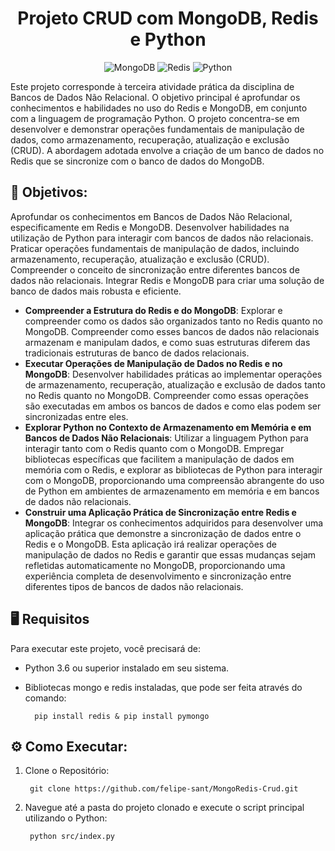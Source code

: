 <div align="center">

# Projeto CRUD com MongoDB, Redis e Python

![MongoDB](https://img.shields.io/badge/MongoDB-%234ea94b.svg?style=for-the-badge&logo=mongodb&logoColor=white)
![Redis](https://img.shields.io/badge/redis-%23DD0031.svg?&style=for-the-badge&logo=redis&logoColor=white)
![Python](https://img.shields.io/badge/python-3670A0?style=for-the-badge&logo=python&logoColor=ffdd54)

</div>

Este projeto corresponde à terceira atividade prática da disciplina de Bancos de Dados Não Relacional. O objetivo principal é aprofundar os conhecimentos e habilidades no uso do Redis e MongoDB, em conjunto com a linguagem de programação Python. O projeto concentra-se em desenvolver e demonstrar operações fundamentais de manipulação de dados, como armazenamento, recuperação, atualização e exclusão (CRUD). A abordagem adotada envolve a criação de um banco de dados no Redis que se sincronize com o banco de dados do MongoDB.

## 🎯 Objetivos:

Aprofundar os conhecimentos em Bancos de Dados Não Relacional, especificamente em Redis e MongoDB.
Desenvolver habilidades na utilização de Python para interagir com bancos de dados não relacionais.
Praticar operações fundamentais de manipulação de dados, incluindo armazenamento, recuperação, atualização e exclusão (CRUD).
Compreender o conceito de sincronização entre diferentes bancos de dados não relacionais.
Integrar Redis e MongoDB para criar uma solução de banco de dados mais robusta e eficiente.

- **Compreender a Estrutura do Redis e do MongoDB**: Explorar e compreender como os dados são organizados tanto no Redis quanto no MongoDB. Compreender como esses bancos de dados não relacionais armazenam e manipulam dados, e como suas estruturas diferem das tradicionais estruturas de banco de dados relacionais.
- **Executar Operações de Manipulação de Dados no Redis e no MongoDB**: Desenvolver habilidades práticas ao implementar operações de armazenamento, recuperação, atualização e exclusão de dados tanto no Redis quanto no MongoDB. Compreender como essas operações são executadas em ambos os bancos de dados e como elas podem ser sincronizadas entre eles.
- **Explorar Python no Contexto de Armazenamento em Memória e em Bancos de Dados Não Relacionais**: Utilizar a linguagem Python para interagir tanto com o Redis quanto com o MongoDB. Empregar bibliotecas específicas que facilitem a manipulação de dados em memória com o Redis, e explorar as bibliotecas de Python para interagir com o MongoDB, proporcionando uma compreensão abrangente do uso de Python em ambientes de armazenamento em memória e em bancos de dados não relacionais.
- **Construir uma Aplicação Prática de Sincronização entre Redis e MongoDB**: Integrar os conhecimentos adquiridos para desenvolver uma aplicação prática que demonstre a sincronização de dados entre o Redis e o MongoDB. Esta aplicação irá realizar operações de manipulação de dados no Redis e garantir que essas mudanças sejam refletidas automaticamente no MongoDB, proporcionando uma experiência completa de desenvolvimento e sincronização entre diferentes tipos de bancos de dados não relacionais.

## 🖥️ Requisitos

Para executar este projeto, você precisará de:

- Python 3.6 ou superior instalado em seu sistema.
- Bibliotecas mongo e redis instaladas, que pode ser feita através do comando:

        pip install redis & pip install pymongo

## ⚙️ Como Executar:

1. Clone o Repositório:

        git clone https://github.com/felipe-sant/MongoRedis-Crud.git

2. Navegue até a pasta do projeto clonado e execute o script principal utilizando o Python:

        python src/index.py

